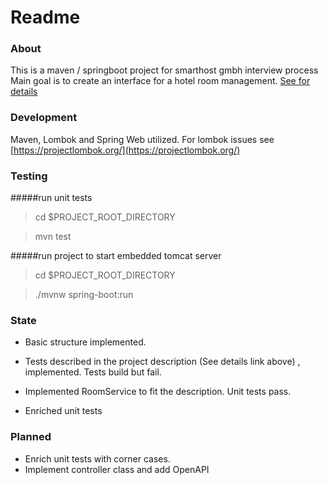 # Readme

### About
This is a maven / springboot project for smarthost gmbh interview process
Main goal is to create an interface for a hotel room management. [See for details](https://cutt.ly/se3ZPpA)

### Development 
Maven, Lombok and Spring Web utilized. For lombok issues see [https://projectlombok.org/](https://projectlombok.org/)
 

### Testing
#####run unit tests
> cd $PROJECT_ROOT_DIRECTORY

> mvn test

#####run project to start embedded tomcat server
> cd $PROJECT_ROOT_DIRECTORY

> ./mvnw spring-boot:run

### State
* Basic structure implemented. 
* Tests described in the project description (See details link above) , implemented. Tests build but fail.

* Implemented RoomService to fit the description. Unit tests pass.
* Enriched unit tests

### Planned
* Enrich unit tests with corner cases.
* Implement controller class and add OpenAPI